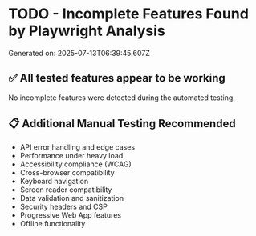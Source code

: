 # TODO - Incomplete Features Found by Playwright Analysis

Generated on: 2025-07-13T06:39:45.607Z

## ✅ All tested features appear to be working

No incomplete features were detected during the automated testing.

## 📋 Additional Manual Testing Recommended

- API error handling and edge cases
- Performance under heavy load
- Accessibility compliance (WCAG)
- Cross-browser compatibility
- Keyboard navigation
- Screen reader compatibility
- Data validation and sanitization
- Security headers and CSP
- Progressive Web App features
- Offline functionality
